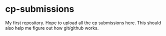 # cp-submissions
My first repository. Hope to upload all the cp submissions here.
This should also help me figure out how git/github works.
